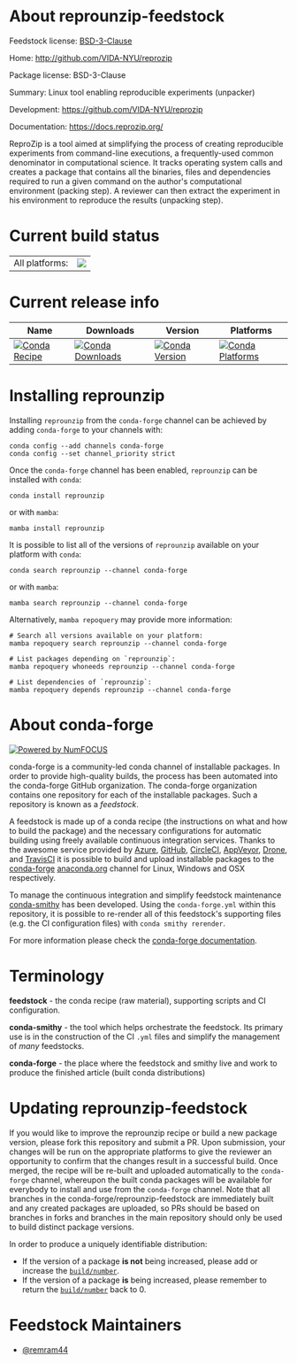 About reprounzip-feedstock
==========================

Feedstock license: [BSD-3-Clause](https://github.com/conda-forge/reprounzip-feedstock/blob/main/LICENSE.txt)

Home: http://github.com/VIDA-NYU/reprozip

Package license: BSD-3-Clause

Summary: Linux tool enabling reproducible experiments (unpacker)

Development: https://github.com/VIDA-NYU/reprozip

Documentation: https://docs.reprozip.org/

ReproZip is a tool aimed at simplifying the process of creating reproducible
experiments from command-line executions, a frequently-used common
denominator in computational science. It tracks operating system calls and
creates a package that contains all the binaries, files and dependencies
required to run a given command on the author's computational environment
(packing step). A reviewer can then extract the experiment in his
environment to reproduce the results (unpacking step).


Current build status
====================


<table><tr><td>All platforms:</td>
    <td>
      <a href="https://dev.azure.com/conda-forge/feedstock-builds/_build/latest?definitionId=3517&branchName=main">
        <img src="https://dev.azure.com/conda-forge/feedstock-builds/_apis/build/status/reprounzip-feedstock?branchName=main">
      </a>
    </td>
  </tr>
</table>

Current release info
====================

| Name | Downloads | Version | Platforms |
| --- | --- | --- | --- |
| [![Conda Recipe](https://img.shields.io/badge/recipe-reprounzip-green.svg)](https://anaconda.org/conda-forge/reprounzip) | [![Conda Downloads](https://img.shields.io/conda/dn/conda-forge/reprounzip.svg)](https://anaconda.org/conda-forge/reprounzip) | [![Conda Version](https://img.shields.io/conda/vn/conda-forge/reprounzip.svg)](https://anaconda.org/conda-forge/reprounzip) | [![Conda Platforms](https://img.shields.io/conda/pn/conda-forge/reprounzip.svg)](https://anaconda.org/conda-forge/reprounzip) |

Installing reprounzip
=====================

Installing `reprounzip` from the `conda-forge` channel can be achieved by adding `conda-forge` to your channels with:

```
conda config --add channels conda-forge
conda config --set channel_priority strict
```

Once the `conda-forge` channel has been enabled, `reprounzip` can be installed with `conda`:

```
conda install reprounzip
```

or with `mamba`:

```
mamba install reprounzip
```

It is possible to list all of the versions of `reprounzip` available on your platform with `conda`:

```
conda search reprounzip --channel conda-forge
```

or with `mamba`:

```
mamba search reprounzip --channel conda-forge
```

Alternatively, `mamba repoquery` may provide more information:

```
# Search all versions available on your platform:
mamba repoquery search reprounzip --channel conda-forge

# List packages depending on `reprounzip`:
mamba repoquery whoneeds reprounzip --channel conda-forge

# List dependencies of `reprounzip`:
mamba repoquery depends reprounzip --channel conda-forge
```


About conda-forge
=================

[![Powered by
NumFOCUS](https://img.shields.io/badge/powered%20by-NumFOCUS-orange.svg?style=flat&colorA=E1523D&colorB=007D8A)](https://numfocus.org)

conda-forge is a community-led conda channel of installable packages.
In order to provide high-quality builds, the process has been automated into the
conda-forge GitHub organization. The conda-forge organization contains one repository
for each of the installable packages. Such a repository is known as a *feedstock*.

A feedstock is made up of a conda recipe (the instructions on what and how to build
the package) and the necessary configurations for automatic building using freely
available continuous integration services. Thanks to the awesome service provided by
[Azure](https://azure.microsoft.com/en-us/services/devops/), [GitHub](https://github.com/),
[CircleCI](https://circleci.com/), [AppVeyor](https://www.appveyor.com/),
[Drone](https://cloud.drone.io/welcome), and [TravisCI](https://travis-ci.com/)
it is possible to build and upload installable packages to the
[conda-forge](https://anaconda.org/conda-forge) [anaconda.org](https://anaconda.org/)
channel for Linux, Windows and OSX respectively.

To manage the continuous integration and simplify feedstock maintenance
[conda-smithy](https://github.com/conda-forge/conda-smithy) has been developed.
Using the ``conda-forge.yml`` within this repository, it is possible to re-render all of
this feedstock's supporting files (e.g. the CI configuration files) with ``conda smithy rerender``.

For more information please check the [conda-forge documentation](https://conda-forge.org/docs/).

Terminology
===========

**feedstock** - the conda recipe (raw material), supporting scripts and CI configuration.

**conda-smithy** - the tool which helps orchestrate the feedstock.
                   Its primary use is in the construction of the CI ``.yml`` files
                   and simplify the management of *many* feedstocks.

**conda-forge** - the place where the feedstock and smithy live and work to
                  produce the finished article (built conda distributions)


Updating reprounzip-feedstock
=============================

If you would like to improve the reprounzip recipe or build a new
package version, please fork this repository and submit a PR. Upon submission,
your changes will be run on the appropriate platforms to give the reviewer an
opportunity to confirm that the changes result in a successful build. Once
merged, the recipe will be re-built and uploaded automatically to the
`conda-forge` channel, whereupon the built conda packages will be available for
everybody to install and use from the `conda-forge` channel.
Note that all branches in the conda-forge/reprounzip-feedstock are
immediately built and any created packages are uploaded, so PRs should be based
on branches in forks and branches in the main repository should only be used to
build distinct package versions.

In order to produce a uniquely identifiable distribution:
 * If the version of a package **is not** being increased, please add or increase
   the [``build/number``](https://docs.conda.io/projects/conda-build/en/latest/resources/define-metadata.html#build-number-and-string).
 * If the version of a package **is** being increased, please remember to return
   the [``build/number``](https://docs.conda.io/projects/conda-build/en/latest/resources/define-metadata.html#build-number-and-string)
   back to 0.

Feedstock Maintainers
=====================

* [@remram44](https://github.com/remram44/)

